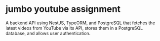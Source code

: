 # jumbo youtube assignment
 A backend API using NestJS, TypeORM, and PostgreSQL that fetches the latest videos from YouTube via its API, stores them in a PostgreSQL database, and allows user authentication.
